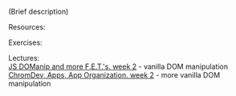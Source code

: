 (Brief description)

Resources:

Exercises:

Lectures:  
	[JS DOManip and more F.E.T.'s.  week 2](https://drive.google.com/open?id=13ir7s_Ll8cE6SgT4ub9SMcSHLRhPYPjcQLNxBuuZ69g)  - vanilla DOM manipulation  
	[ChromDev, Apps, App Organization.  week 2](https://drive.google.com/open?id=18vMbQ52CX9CNxlIBW35V8leW0m8A9_RDqocdwat19tM) - more vanilla DOM manipulation  
